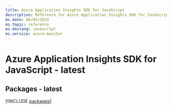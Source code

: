 ```yaml
---
title: Azure Application Insights SDK for JavaScript
description: Reference for Azure Application Insights SDK for JavaScript
ms.date: 06/03/2024
ms.topic: reference
ms.devlang: javascript
ms.service: azure-monitor
---
```

# Azure Application Insights SDK for JavaScript - latest
## Packages - latest
[!INCLUDE [packages](application-insights-index.md)]